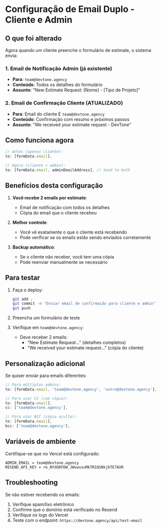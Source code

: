 # Configuração de Email Duplo - Cliente e Admin

## O que foi alterado

Agora quando um cliente preenche o formulário de estimate, o sistema envia:

### 1. Email de Notificação Admin (já existente)
- **Para**: `team@devtone.agency`
- **Conteúdo**: Todos os detalhes do formulário
- **Assunto**: "New Estimate Request: [Nome] - [Tipo de Projeto]"

### 2. Email de Confirmação Cliente (ATUALIZADO)
- **Para**: Email do cliente E `team@devtone.agency`
- **Conteúdo**: Confirmação com resumo e próximos passos
- **Assunto**: "We received your estimate request - DevTone"

## Como funciona agora

```javascript
// Antes (apenas cliente):
to: [formData.email],

// Agora (cliente + admin):
to: [formData.email, adminEmailAddress], // Send to both
```

## Benefícios desta configuração

1. **Você recebe 2 emails por estimate**:
   - Email de notificação com todos os detalhes
   - Cópia do email que o cliente recebeu

2. **Melhor controle**:
   - Você vê exatamente o que o cliente está recebendo
   - Pode verificar se os emails estão sendo enviados corretamente

3. **Backup automático**:
   - Se o cliente não receber, você tem uma cópia
   - Pode reenviar manualmente se necessário

## Para testar

1. Faça o deploy:
   ```bash
   git add .
   git commit -m "Enviar email de confirmação para cliente e admin"
   git push
   ```

2. Preencha um formulário de teste

3. Verifique em `team@devtone.agency`:
   - Deve receber 2 emails:
     - "New Estimate Request..." (detalhes completos)
     - "We received your estimate request..." (cópia do cliente)

## Personalização adicional

Se quiser enviar para emails diferentes:

```javascript
// Para múltiplos admins:
to: [formData.email, 'team@devtone.agency', 'outro@devtone.agency'],

// Para usar CC (com cópia):
to: [formData.email],
cc: ['team@devtone.agency'],

// Para usar BCC (cópia oculta):
to: [formData.email],
bcc: ['team@devtone.agency'],
```

## Variáveis de ambiente

Certifique-se que no Vercel está configurado:
```
ADMIN_EMAIL = team@devtone.agency
RESEND_API_KEY = re_NYdGRFDW_JWvwsxuMkTR1QSNkjbTE7AVR
```

## Troubleshooting

Se não estiver recebendo os emails:
1. Verifique spam/lixo eletrônico
2. Confirme que o domínio está verificado no Resend
3. Verifique os logs do Vercel
4. Teste com o endpoint: `https://devtone.agency/api/test-email`